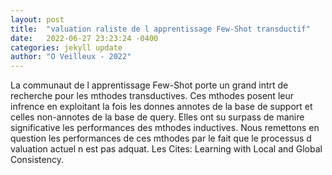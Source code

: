 ```yaml
---
layout: post
title:  "valuation raliste de l apprentissage Few-Shot transductif"
date:   2022-06-27 23:23:24 -0400
categories: jekyll update
author: "O Veilleux - 2022"
---
```

La communaut de l apprentissage Few-Shot porte un grand intrt de recherche pour les mthodes transductives. Ces mthodes posent leur infrence en exploitant  la fois les donnes annotes de la base de support et celles non-annotes de la base de query. Elles ont su surpass de manire significative les performances des mthodes inductives. Nous remettons en question les performances de ces mthodes par le fait que le processus d valuation actuel n est pas adquat. Les 
Cites: Learning with Local and Global Consistency.